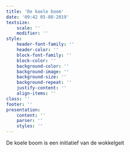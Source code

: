 ```yaml
---
title: 'De koele boom'
date: '09:42 05-08-2019'
textsize:
    scale: ''
    modifier: ''
style:
    header-font-family: ''
    header-color: ''
    block-font-family: ''
    block-color: ''
    background-color: ''
    background-image: ''
    background-size: ''
    background-repeat: ''
    justify-content: ''
    align-items: ''
class: ''
footer: ''
presentation:
    content: ''
    parser: ''
    styles: ''
---
```


De koele boom is een initiatief van de wokkelgeit